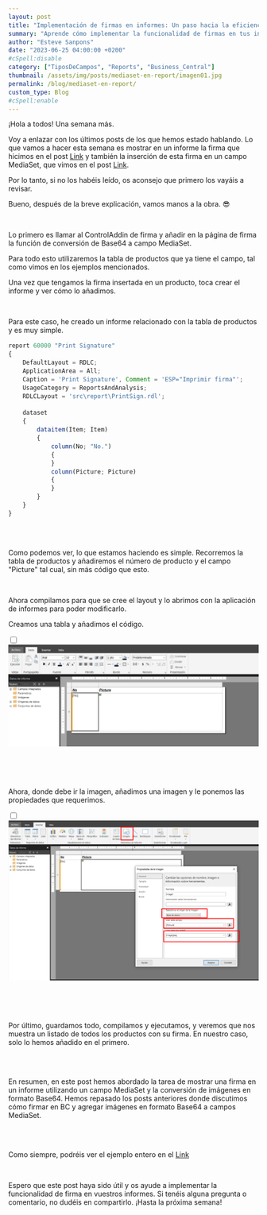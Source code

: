 ```yaml
---
layout: post
title: "Implementación de firmas en informes: Un paso hacia la eficiencia"
summary: "Aprende cómo implementar la funcionalidad de firmas en tus informes para mejorar la eficiencia y seguridad de tus documentos. Descubre los pasos necesarios y las ventajas que esta característica ofrece. No dudes en aprovechar esta herramienta para añadir un toque personalizado y profesional a tus informes."
author: "Esteve Sanpons"
date: "2023-06-25 04:00:00 +0200"
#cSpell:disable
category: ["TiposDeCampos", "Reports", "Business_Central"]
thumbnail: /assets/img/posts/mediaset-en-report/imagen01.jpg
permalink: /blog/mediaset-en-report/
custom_type: Blog
#cSpell:enable
---
```


¡Hola a todos! Una semana más.

Voy a enlazar con los últimos posts de los que hemos estado hablando. Lo que vamos a hacer esta semana es mostrar en un informe la firma que hicimos en el post [Link](/blog/firmar-en-bc/)
y también la inserción de esta firma en un campo MediaSet, que vimos en el post [Link](/blog/agregar-imagen-en-base64-a-campo-mediaset/).

Por lo tanto, si no los habéis leído, os aconsejo que primero los vayáis a revisar.

Bueno, después de la breve explicación, vamos manos a la obra. :sunglasses:

<br>

Lo primero es llamar al ControlAddin de firma y añadir en la página de firma la función de conversión de Base64 a campo MediaSet.

Para todo esto utilizaremos la tabla de productos que ya tiene el campo, tal como vimos en los ejemplos mencionados.

Una vez que tengamos la firma insertada en un producto, toca crear el informe y ver cómo lo añadimos.

<br>

Para este caso, he creado un informe relacionado con la tabla de productos y es muy simple.

```javascript
report 60000 "Print Signature"
{
    DefaultLayout = RDLC;
    ApplicationArea = All;
    Caption = 'Print Signature', Comment = 'ESP="Imprimir firma"';
    UsageCategory = ReportsAndAnalysis;
    RDLCLayout = 'src\report\PrintSign.rdl';

    dataset
    {
        dataitem(Item; Item)
        {
            column(No; "No.")
            {
            }
            column(Picture; Picture)
            {
            }
        }
    }
}

```

<br> <br>

Como podemos ver, lo que estamos haciendo es simple. Recorremos la tabla de productos y añadiremos el número de producto y el campo "Picture" tal cual, sin más código que esto.

<br>

Ahora compilamos para que se cree el layout y lo abrimos con la aplicación de informes para poder modificarlo.

Creamos una tabla y añadimos el código.

<input type="checkbox" id="image-checkbox-02" class="image-checkbox">
<label for="image-checkbox-02"  class="image-label">
    <img class="img-container" src="/assets/img/posts/mediaset-en-report/imagen02.png">
</label>

<br><br><br>

Ahora, donde debe ir la imagen, añadimos una imagen y le ponemos las propiedades que requerimos.

<input type="checkbox" id="image-checkbox-03" class="image-checkbox">
<label for="image-checkbox-03"  class="image-label">
    <img class="img-container" src="/assets/img/posts/mediaset-en-report/imagen03.png">
</label>

<br><br><br>

Por último, guardamos todo, compilamos y ejecutamos, y veremos que nos muestra un listado de todos los productos con su firma. En nuestro caso, solo lo hemos añadido en el primero.

<br><br>

En resumen, en este post hemos abordado la tarea de mostrar una firma en un informe utilizando un campo MediaSet y la conversión de imágenes en formato Base64. Hemos repasado los posts anteriores donde discutimos cómo firmar en BC y agregar imágenes en formato Base64 a campos MediaSet.

<br><br>

Como siempre, podréis ver el ejemplo entero en el [Link](https://github.com/Esanpons/ControlAddIn-Basico-BC/tree/main/src/report)

<br>

Espero que este post haya sido útil y os ayude a implementar la funcionalidad de firma en vuestros informes. Si tenéis alguna pregunta o comentario, no dudéis en compartirlo. ¡Hasta la próxima semana!
